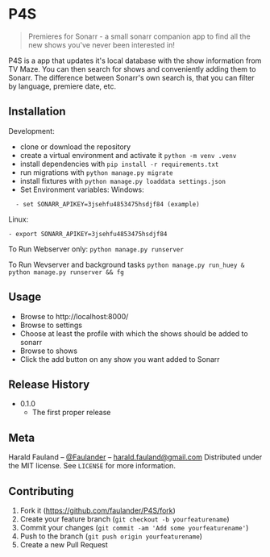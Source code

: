 # P4S
> Premieres for Sonarr - a small sonarr companion app to find all the new shows you've never been interested in!


P4S is a app that updates it's local database with the show information from TV Maze. You can then search for shows and conveniently adding them to Sonarr. The difference between Sonarr's own search is, that you can filter by language, premiere date, etc.

## Installation

Development:

- clone or download the repository
- create a virtual environment and activate it
```python -m venv .venv```
- install dependencies with 
```pip install -r requirements.txt```
- run migrations with 
```python manage.py migrate```
- install fixtures with 
```python manage.py loaddata settings.json```
- Set Environment variables:
Windows:
```- set SONARR_URL=http://192.168.1.10:8989/ (example)
  - set SONARR_APIKEY=3jsehfu4853475hsdjf84 (example)
  ```
Linux:
```- export SONARR_URL="http://192.168.1.10:8989/" (example)
- export SONARR_APIKEY=3jsehfu4853475hsdjf84
```
To Run Webserver only:
```python manage.py runserver```

To Run Wevserver and background tasks
```python manage.py run_huey & python manage.py runserver && fg```

## Usage
- Browse to http://localhost:8000/
- Browse to settings
- Choose at least the profile with which the shows should be added to sonarr
- Browse to shows
- Click the add button on any show you want added to Sonarr


## Release History

* 0.1.0
    * The first proper release

## Meta

Harald Fauland – [@Faulander](https://twitter.com/faulander) – harald.fauland@gmail.com
Distributed under the MIT license. See ``LICENSE`` for more information.


## Contributing

1. Fork it (<https://github.com/faulander/P4S/fork>)
2. Create your feature branch (`git checkout -b yourfeaturename`)
3. Commit your changes (`git commit -am 'Add some yourfeaturename'`)
4. Push to the branch (`git push origin yourfeaturename`)
5. Create a new Pull Request
